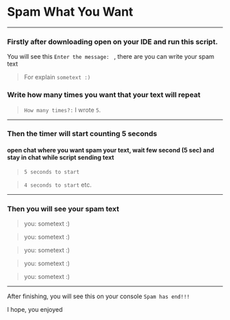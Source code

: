 # Spam What You Want

----
### Firstly after downloading open on your IDE and run this script.
You will see this  `Enter the message: ` , there are you can write your spam text

> For explain `sometext :)`



### Write how many times you want that your text will repeat
> `How many times?:` I wrote `5`.

----
### Then the timer will start counting 5 seconds
#### open chat where you want spam your text, wait few second (5 sec) and stay in chat while script sending text

> `5 seconds to start`

> `4 seconds to start`
etc.

----
### Then you will see your spam text

> you: sometext :)

> you: sometext :)

> you: sometext :)

> you: sometext :)

> you: sometext :)

----
After finishing, you will see this on your console `Spam has end!!!`


I hope, you enjoyed
